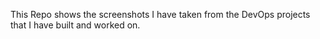 This Repo shows the screenshots I have taken from the DevOps projects that I have built and worked on. 
